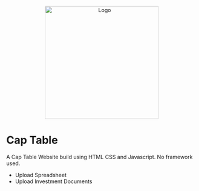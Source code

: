   <p align="center">
  <img src="https://images.unsplash.com/photo-1516728043722-b394cb2f689e?ixlib=rb-1.2.1&ixid=eyJhcHBfaWQiOjEyMDd9&auto=format&fit=crop&w=1350&q=80" width=300px alt="Logo"/>
  </p>

# Cap Table

<p> A Cap Table Website build using HTML CSS and Javascript. No framework used. </p>

- Upload Spreadsheet
- Upload Investment Documents


